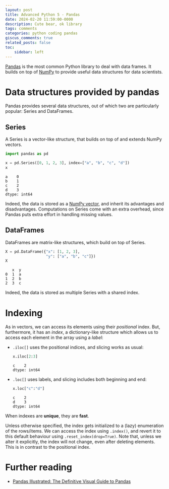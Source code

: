 ```yaml
---
layout: post
title: Advanced Python 5 - Pandas
date: 2024-02-20 11:59:00-0000
description: Cute bear, ok library
tags: comments
categories: python coding pandas
giscus_comments: true
related_posts: false
toc:
    sidebar: left
---
```


[Pandas](https://pandas.pydata.org/) is the most common Python library to deal with data frames. It builds on top of [NumPy](../python-numpy) to provide useful data structures for data scientists.

# Data structures provided by pandas

Pandas provides several data structures, out of which two are particularly popular: Series and DataFrames.

## Series

A Series is a vector-like structure, that builds on top of and extends NumPy vectors.

```python
import pandas as pd

x = pd.Series([0, 1, 2, 3], index=["a", "b", "c", "d"])
x
```
```
a    0
b    1
c    2
d    3
dtype: int64
```

Indeed, the data is stored as a [NumPy vector](../python-numpy#the-inner-workings-of-numpy-arrays), and inherit its advantages and disadvantages. Computations on Series come with an extra overhead, since Pandas puts extra effort in handling missing values.

## DataFrames

DataFrames are matrix-like structures, which build on top of Series.

```python
X = pd.DataFrame({"x": [1, 2, 3],
                  "y": ["a", "b", "c"]})
X
```
```
   x  y
0  1  a
1  2  b
2  3  c
```

Indeed, the data is stored as multiple Series with a shared index.

# Indexing

As in vectors, we can access its elements using their *positional* index. But, furthermore, it has an *index*, a dictionary-like structure which allows us to access each element in the array using a *label*:

- `.iloc[]` uses the positional indices, and slicing works as usual:
    ```python
    x.iloc[2:3]
    ```
    ```
    c    2
    dtype: int64
    ```
- `.loc[]` uses labels, and slicing includes both beginning and end:
    ```python
    x.loc["c":"d"]
    ```
    ```
    c    2
    d    3
    dtype: int64
    ```

When indexes are **unique**, they are **fast**.

Unless otherwise specified, the index gets initialized to a (lazy) enumeration of the rows/items. We can access the index using `.index()`, and revert it to this default behaviour using `.reset_index(drop=True)`. Note that, unless we alter it explicitly, the index will not change, even after deleting elements. This is in contrast to the positional index.

# Further reading

- [Pandas Illustrated: The Definitive Visual Guide to Pandas](https://betterprogramming.pub/pandas-illustrated-the-definitive-visual-guide-to-pandas-c31fa921a43)
